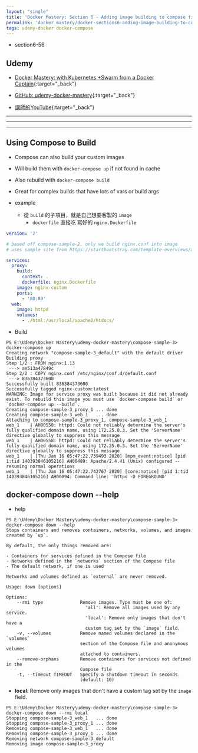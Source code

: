 ```yaml
---
layout: "single"
title: 'Docker Mastery: Section 6 - Adding image building to compose files'
permalink: 'docker_mastery/docker-sections6-adding-image-building-to-compose-files'
tags: udemy-docker docker-compose
---
```


- section6-56

## Udemy

- [Docker Mastery: with Kubernetes +Swarm from a Docker Captain](https://www.udemy.com/course/docker-mastery/){:target="_back"}

- [GitHub: udemy-docker-mastery](https://github.com/BretFisher/udemy-docker-mastery){:target="_back"}

- [講師的YouTube](https://www.youtube.com/channel/UC0NErq0RhP51iXx64ZmyVfg){:target="_back"}

---
---
---

## Using Compose to Build

- Compose can also build your custom images
- Will build them with `docker-compose up` if not found in cache
- Also rebuild with `docker-compose build`
- Great for complex builds that have lots of vars or build args


- example

  - 從 `build` 的子項目，就是自己想要客製的 `image`
      - `dockerfile` 直接吃 寫好的 `nginx.Dockerfile`

~~~yml
version: '2'

# based off compose-sample-2, only we build nginx.conf into image
# uses sample site from https://startbootstrap.com/template-overviews/agency/

services:
  proxy:
    build:
      context: .
      dockerfile: nginx.Dockerfile
    image: nginx-custom
    ports:
      - '80:80'
  web:
    image: httpd
    volumes:
      - ./html:/usr/local/apache2/htdocs/
~~~


- Build

~~~
PS E:\Udemy\Docker Mastery\udemy-docker-mastery\compose-sample-3> docker-compose up
Creating network "compose-sample-3_default" with the default driver
Building proxy
Step 1/2 : FROM nginx:1.13
 ---> ae513a47849c
Step 2/2 : COPY nginx.conf /etc/nginx/conf.d/default.conf
 ---> 836384373600
Successfully built 836384373600
Successfully tagged nginx-custom:latest
WARNING: Image for service proxy was built because it did not already exist. To rebuild this image you must use `docker-compose build` or `docker-compose up --build`.
Creating compose-sample-3_proxy_1 ... done                                                                                                                                                                         Creating compose-sample-3_web_1   ... done                                                                                                                                                                         Attaching to compose-sample-3_proxy_1, compose-sample-3_web_1
web_1    | AH00558: httpd: Could not reliably determine the server's fully qualified domain name, using 172.25.0.3. Set the 'ServerName' directive globally to suppress this message
web_1    | AH00558: httpd: Could not reliably determine the server's fully qualified domain name, using 172.25.0.3. Set the 'ServerName' directive globally to suppress this message
web_1    | [Thu Jan 16 05:47:22.739493 2020] [mpm_event:notice] [pid 1:tid 140393846105216] AH00489: Apache/2.4.41 (Unix) configured -- resuming normal operations
web_1    | [Thu Jan 16 05:47:22.742767 2020] [core:notice] [pid 1:tid 140393846105216] AH00094: Command line: 'httpd -D FOREGROUND'
~~~



## docker-compose down --help

- help

~~~
PS E:\Udemy\Docker Mastery\udemy-docker-mastery\compose-sample-3> docker-compose down --help
Stops containers and removes containers, networks, volumes, and images
created by `up`.

By default, the only things removed are:

- Containers for services defined in the Compose file
- Networks defined in the `networks` section of the Compose file
- The default network, if one is used

Networks and volumes defined as `external` are never removed.

Usage: down [options]

Options:
    --rmi type              Remove images. Type must be one of:
                              'all': Remove all images used by any service.
                              'local': Remove only images that don't have a
                              custom tag set by the `image` field.
    -v, --volumes           Remove named volumes declared in the `volumes`
                            section of the Compose file and anonymous volumes
                            attached to containers.
    --remove-orphans        Remove containers for services not defined in the
                            Compose file
    -t, --timeout TIMEOUT   Specify a shutdown timeout in seconds.
                            (default: 10)
~~~

- __local__: Remove only images that don't have a custom tag set by the `image` field.

~~~
PS E:\Udemy\Docker Mastery\udemy-docker-mastery\compose-sample-3> docker-compose down --rmi local
Stopping compose-sample-3_web_1   ... done                                                              
Stopping compose-sample-3_proxy_1 ... done                                                              
Removing compose-sample-3_web_1   ... done                                                              
Removing compose-sample-3_proxy_1 ... done                                                             
Removing network compose-sample-3_default
Removing image compose-sample-3_proxy
~~~